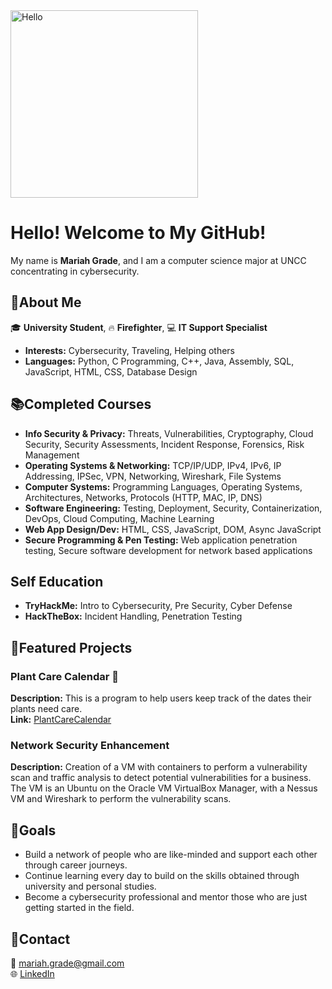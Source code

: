<img src="https://i.giphy.com/media/v1.Y2lkPTc5MGI3NjExZjk5eTg1cDM3OGoyNGcwODRvY3dtNnJuMHAwaHZtNTZzNDVyemprMiZlcD12MV9pbnRlcm5hbF9naWZfYnlfaWQmY3Q9Zw/bcKmIWkUMCjVm/giphy.gif" alt="Hello" style="width: 300px; height: auto;">

# Hello! Welcome to My GitHub! 


My name is **Mariah Grade**, and I am a computer science major at UNCC concentrating in cybersecurity. 

## 👤About Me 

🎓 **University Student**, 🔥 **Firefighter**, 💻 **IT Support Specialist**
- **Interests:** Cybersecurity, Traveling, Helping others
- **Languages:** Python, C Programming, C++, Java, Assembly, SQL, JavaScript, HTML, CSS, Database Design

## 📚Completed Courses 

- **Info Security & Privacy:** Threats, Vulnerabilities, Cryptography, Cloud Security, Security Assessments, Incident Response, Forensics, Risk Management 
- **Operating Systems & Networking:** TCP/IP/UDP, IPv4, IPv6, IP Addressing, IPSec, VPN, Networking, Wireshark, File Systems
- **Computer Systems:** Programming Languages, Operating Systems, Architectures, Networks, Protocols (HTTP, MAC, IP, DNS)
- **Software Engineering:** Testing, Deployment, Security, Containerization, DevOps, Cloud Computing, Machine Learning
- **Web App Design/Dev:** HTML, CSS, JavaScript, DOM, Async JavaScript
- **Secure Programming & Pen Testing:** Web application penetration testing, Secure software development for network based applications

## Self Education

- **TryHackMe:** Intro to Cybersecurity, Pre Security, Cyber Defense
- **HackTheBox:** Incident Handling, Penetration Testing 

## 🌟Featured Projects 

### Plant Care Calendar 🌱
**Description:** This is a program to help users keep track of the dates their plants need care.  
**Link:** [PlantCareCalendar](https://github.com/MariahG4/ITCS-3112) 

### Network Security Enhancement 
**Description:** Creation of a VM with containers to perform a vulnerability scan and traffic analysis to detect potential
vulnerabilities for a business. The VM is an Ubuntu on the Oracle VM VirtualBox Manager, with a Nessus
VM and Wireshark to perform the vulnerability scans.

## 🚀Goals 

- Build a network of people who are like-minded and support each other through career journeys.
- Continue learning every day to build on the skills obtained through university and personal studies.
- Become a cybersecurity professional and mentor those who are just getting started in the field.

## 🔗Contact

📧 [mariah.grade@gmail.com](mailto:mariah.grade@gmail.com)  
🌐 [LinkedIn](https://www.linkedin.com/in/mariah-g-687b9658/)


